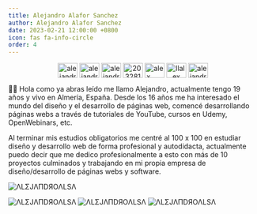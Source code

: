 ```yaml
---
title: Alejandro Alafor Sanchez
author: Alejandro Alafor Sanchez
date: 2023-02-21 12:00:00 +0800
icon: fas fa-info-circle
order: 4
---
```


<p align="center">
  <a href="https://codepen.io/alejandroalsa" target="blank"><img align="center" src="https://raw.githubusercontent.com/rahuldkjain/github-profile-readme-generator/master/src/images/icons/Social/codepen.svg" alt="alejandroalsa" height="30" width="40" /></a>
  <a href="https://twitter.com/alejandroalsatw" target="blank"><img align="center" src="https://raw.githubusercontent.com/rahuldkjain/github-profile-readme-generator/master/src/images/icons/Social/twitter.svg" alt="alejandroalsatw" height="30" width="40" /></a>
  <a href="https://linkedin.com/in/alejandro-alfaro-sanchez" target="blank"><img align="center" src="https://raw.githubusercontent.com/rahuldkjain/github-profile-readme-generator/master/src/images/icons/Social/linked-in-alt.svg" alt="alejandro-alfaro-sanchez" height="30" width="40" /></a>
  <a href="https://stackoverflow.com/users/20328189" target="blank"><img align="center" src="https://raw.githubusercontent.com/rahuldkjain/github-profile-readme-generator/master/src/images/icons/Social/stack-overflow.svg" alt="20328189" height="30" width="40" /></a>
  <a href="https://instagram.com/alex._._.esp" target="blank"><img align="center" src="https://raw.githubusercontent.com/rahuldkjain/github-profile-readme-generator/master/src/images/icons/Social/instagram.svg" alt="alex._._.esp" height="30" width="40" /></a>
  <a href="https://www.youtube.com/c/llalex" target="blank"><img align="center" src="https://raw.githubusercontent.com/rahuldkjain/github-profile-readme-generator/master/src/images/icons/Social/youtube.svg" alt="llalex" height="30" width="40" /></a>
  <a href="https://dev.to/alejandroalsa" target="blank"><img align="center" src="https://raw.githubusercontent.com/rahuldkjain/github-profile-readme-generator/master/src/images/icons/Social/devto.svg" alt="alejandroalsa" height="30" width="40" /></a>
</p>

🙋‍♂️ Hola como ya abras leído me llamo Alejandro, actualmente tengo 19 años y vivo en Almería, España. Desde los 16 años me ha interesado el mundo del diseño y el desarrollo de páginas web, comencé desarrollando páginas webs a través de tutoriales de YouTube, cursos en Udemy, OpenWebinars, etc. 

Al terminar mis estudios obligatorios me centré al 100 x 100 en estudiar diseño y desarrollo web de forma profesional y autodidacta, actualmente puedo decir que me dedico profesionalmente a esto con más de 10 proyectos culminados y trabajando en mi propia empresa de diseño/desarrollo de páginas webs y software.

![ΛLΣJΛПDЯOΛLSΛ](https://metrics.lecoq.io/alejandroalsa?template=classic&pagespeed=1&isocalendar=1&people=1&tweets=1&base=header%2C%20activity%2C%20community%2C%20repositories%2C%20metadata&base.indepth=false&base.hireable=false&base.skip=false&isocalendar=false&isocalendar.duration=full-year&people=false&people.limit=24&people.identicons=false&people.identicons.hide=false&people.size=28&people.types=followers%2C%20following&people.shuffle=false&pagespeed=false&pagespeed.url=https%3A%2F%2Fblog.alejandroalsa.es%2F&pagespeed.detailed=false&pagespeed.screenshot=false&pagespeed.pwa=false&tweets=false&tweets.user=alejandroalsatw&tweets.attachments=false&tweets.limit=2&config.timezone=Europe%2FMadrid)

![ΛLΣJΛПDЯOΛLSΛ](https://github-readme-stats.vercel.app/api?username=alejandroalsa&show_icons=true&locale=en&theme=tokyonight)
![ΛLΣJΛПDЯOΛLSΛ](https://github-readme-streak-stats.herokuapp.com/?user=alejandroalsa&theme=tokyonight)
![ΛLΣJΛПDЯOΛLSΛ](https://github-readme-stats.vercel.app/api/top-langs?username=alejandroalsa&show_icons=true&locale=en&layout=compact&theme=tokyonight)
